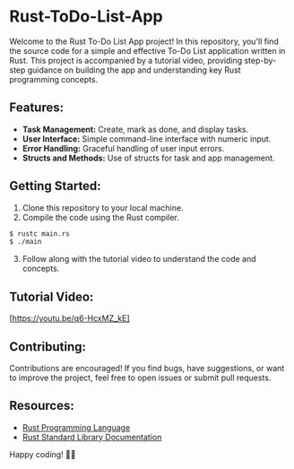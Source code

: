 # Rust-ToDo-List-App

Welcome to the Rust To-Do List App project! In this repository, you'll find the source code for a simple and effective To-Do List application written in Rust. This project is accompanied by a tutorial video, providing step-by-step guidance on building the app and understanding key Rust programming concepts.

## Features:
- **Task Management:** Create, mark as done, and display tasks.
- **User Interface:** Simple command-line interface with numeric input.
- **Error Handling:** Graceful handling of user input errors.
- **Structs and Methods:** Use of structs for task and app management.

## Getting Started:
1. Clone this repository to your local machine.
2. Compile the code using the Rust compiler.

```bash
$ rustc main.rs
$ ./main
```

3. Follow along with the tutorial video to understand the code and concepts.

## Tutorial Video:
[https://youtu.be/q6-HcxMZ_kE]

## Contributing:
Contributions are encouraged! If you find bugs, have suggestions, or want to improve the project, feel free to open issues or submit pull requests.

## Resources:
- [Rust Programming Language](https://www.rust-lang.org/)
- [Rust Standard Library Documentation](https://doc.rust-lang.org/std/)

Happy coding! 🦀📝
